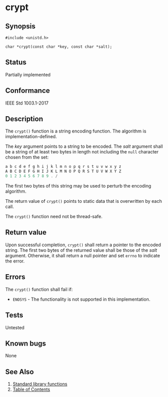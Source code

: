 # crypt

## Synopsis

`#include <unistd.h>`

` char *crypt(const char *key, const char *salt); `

## Status

Partially implemented

## Conformance

IEEE Std 1003.1-2017

## Description

The `crypt()` function is a string encoding function. The algorithm is implementation-defined.

The _key_ argument points to a string to be encoded. The _salt_ argument shall be a string of at least two bytes in
length not including the `null` character chosen from the set:

```c
a b c d e f g h i j k l m n o p q r s t u v w x y z
A B C D E F G H I J K L M N O P Q R S T U V W X Y Z
0 1 2 3 4 5 6 7 8 9 . /
```

The first two bytes of this string may be used to perturb the encoding algorithm.

The return value of `crypt()` points to static data that is overwritten by each call.

The `crypt()` function need not be thread-safe.

## Return value

Upon successful completion, `crypt()` shall return a pointer to the encoded string. The first two bytes of the returned
value shall be those of the _salt_ argument. Otherwise, it shall return a null pointer and set `errno` to indicate the
error.

## Errors

The `crypt()` function shall fail if:

* `ENOSYS` - The functionality is not supported in this implementation.

## Tests

Untested

## Known bugs

None

## See Also

1. [Standard library functions](../README.md)
2. [Table of Contents](../../../README.md)

